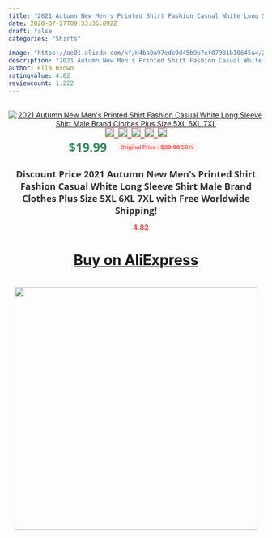 ```yaml
---
title: "2021 Autumn New Men's Printed Shirt Fashion Casual White Long Sleeve Shirt Male Brand Clothes Plus Size 5XL 6XL 7XL"
date: 2020-07-27T09:33:36.892Z
draft: false
categories: "Shirts"

image: "https://ae01.alicdn.com/kf/H4ba0a97ede9d45b9b7ef07981b10645a4/2021-Autumn-New-Men-s-Printed-Shirt-Fashion-Casual-White-Long-Sleeve-Shirt-Male-Brand-Clothes.jpg"
description: "2021 Autumn New Men's Printed Shirt Fashion Casual White Long Sleeve Shirt Male Brand Clothes Plus Size 5XL 6XL 7XL"
author: Ella Brown
ratingvalue: 4.82
reviewcount: 1.222
---
```

<br>
<div style="text-align: center;">
<a href="https://s.click.aliexpress.com/e/_9ucqU5" target="_blank" rel="nofollow noopener noreferrer"><img alt="2021 Autumn New Men's Printed Shirt Fashion Casual White Long Sleeve Shirt Male Brand Clothes Plus Size 5XL 6XL 7XL" class="magnifier-image" src="https://ae01.alicdn.com/kf/H4ba0a97ede9d45b9b7ef07981b10645a4/2021-Autumn-New-Men-s-Printed-Shirt-Fashion-Casual-White-Long-Sleeve-Shirt-Male-Brand-Clothes.jpg_640x640.jpg">
<br>
<img style="border:1px solid salmon" src="https://ae01.alicdn.com/kf/H4ba0a97ede9d45b9b7ef07981b10645a4/2021-Autumn-New-Men-s-Printed-Shirt-Fashion-Casual-White-Long-Sleeve-Shirt-Male-Brand-Clothes.jpg_120x120.jpg">&nbsp;&nbsp;<img style="border:1px solid salmon" src="https://ae01.alicdn.com/kf/Hc10e9cb1d8704d438a6ade59c74e6f23U/2021-Autumn-New-Men-s-Printed-Shirt-Fashion-Casual-White-Long-Sleeve-Shirt-Male-Brand-Clothes.jpg_120x120.jpg">&nbsp;&nbsp;<img style="border:1px solid salmon" src="https://ae01.alicdn.com/kf/H9fbf570598a34059ac94f76f5795e464w/2021-Autumn-New-Men-s-Printed-Shirt-Fashion-Casual-White-Long-Sleeve-Shirt-Male-Brand-Clothes.jpg_120x120.jpg">&nbsp;&nbsp;<img style="border:1px solid salmon" src="https://ae01.alicdn.com/kf/H6eebac3c3a8748109da887cf0e4107b8U/2021-Autumn-New-Men-s-Printed-Shirt-Fashion-Casual-White-Long-Sleeve-Shirt-Male-Brand-Clothes.jpg_120x120.jpg">&nbsp;&nbsp;<img style="border:1px solid salmon" src="https://ae01.alicdn.com/kf/Hab3019ab10b8426c81b4a7d8353288d5w/2021-Autumn-New-Men-s-Printed-Shirt-Fashion-Casual-White-Long-Sleeve-Shirt-Male-Brand-Clothes.jpg_120x120.jpg"></a></div><br0>
<div style="text-align: center;"><span style="background-color: white; border: 0px; box-sizing: border-box; color: seagreen; display: inline-block; font-family: &quot;open sans&quot; , &quot;arial&quot; , &quot;helvetica&quot; , sans-serif , &quot;heiti&quot;; font-size: 24px; font-stretch: inherit; font-weight: 700; line-height: inherit; margin: 0px 10px 0px 0px; padding: 0px; vertical-align: middle;">$19.99 </span>
<span style="background: rgb(255 , 241 , 241); border-radius: 3px; border: 0px; box-sizing: border-box; color: #ff4747; display: inline-block; font-family: inherit; font-size: 12px; font-stretch: inherit; font-style: inherit; font-variant: inherit; font-weight: 600; line-height: inherit; margin: 0px; padding: 2px 5px; transform: scale(0.9); vertical-align: middle;">Original Price : <b style="text-decoration: line-through;">$39.98 </b> 50%&nbsp;&nbsp;</span></div>
<h1 style="color: #333333; display: inline-block; font-family: &quot;open sans&quot; , &quot;arial&quot; , &quot;helvetica&quot; , sans-serif , &quot;heiti&quot;; font-size: 18px; font-stretch: inherit; font-weight: 700; text-align: center;">Discount Price 2021 Autumn New Men's Printed Shirt Fashion Casual White Long Sleeve Shirt Male Brand Clothes Plus Size 5XL 6XL 7XL with Free Worldwide Shipping!</h1>
<div style="color: #ff4747; text-align: center;">
<img src="https://4.bp.blogspot.com/-M0ZcTcb-5uY/XleCXlxnR4I/AAAAAAAAAEc/OrjgMkXV1oMQFaCRZj5HQwOCBcu3w1FegCPcBGAYYCw/s1600/star.png" style="height: 15px;">&nbsp;<b>4.82</b></div>
<div class="button_cont" align="center"><a class="buynow_a" href="https://s.click.aliexpress.com/e/_9ucqU5" target="_blank" rel="nofollow noopener noreferrer"><H1>Buy on AliExpress</H1></a></div><br>
<div class="separator" style="clear: both; text-align: center;">
<img src="https://lh3.googleusercontent.com/-pTy5HemUv9M/XlePHvY0dAI/AAAAAAAAAE4/0nX5iRUoIWY8eMW9Dpxeirr157OZliDIgCLcBGAsYHQ/s1600/badge.gif" width="480">
</div>
